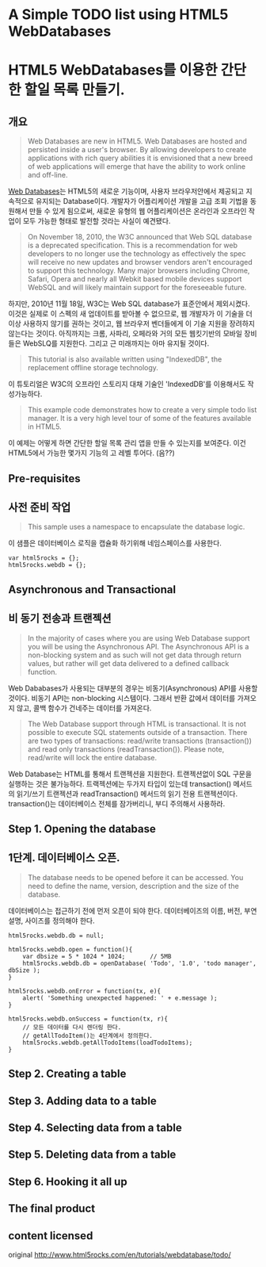 # A Simple TODO list using HTML5 WebDatabases
# HTML5 WebDatabases를 이용한 간단한 할일 목록 만들기.

## 개요
> Web Databases are new in HTML5. Web Databases are hosted and persisted inside a user's browser. By allowing developers to create applications with rich query abilities it is envisioned that a new breed of web applications will emerge that have the ability to work online and off-line.

[Web Databases](http://dev.w3.org/html5/webdatabase)는 HTML5의 새로운 기능이며, 사용자 브라우저안에서 제공되고 지속적으로 유지되는 Database이다. 개발자가 어플리케이션 개발을 고급 조회 기법을 동원해서 만들 수 있게 됨으로써, 새로운 유형의 웹 어플리케이션은 온라인과 오프라인 작업이 모두 가능한 형태로 발전할 것라는 사실이 예견됐다. 

> On November 18, 2010, the W3C announced that Web SQL database is a deprecated specification. This is a recommendation for web developers to no longer use the technology as effectively the spec will receive no new updates and browser vendors aren't encouraged to support this technology. Many major browsers including Chrome, Safari, Opera and nearly all Webkit based mobile devices support WebSQL and will likely maintain support for the foreseeable future. 

하지만, 2010년 11월 18일, W3C는 Web SQL database가 표준안에서 제외시켰다. 이것은 실제로 이 스펙의 새 업데이트를 받아볼 수 없으므로, 웹 개발자가 이 기술을 더 이상 사용하지 않기를 권하는 것이고, 웹 브라우저 벤더들에게 이 기술 지원을 장려하지 않는다는 것이다. 아직까지는 크롬, 사파리, 오페라와 거의 모든 웹킷기반의 모바일 장비들은 WebSLQ를 지원한다. 그리고 근 미래까지는 아마 유지될 것이다. 

> This tutorial is also available written using "IndexedDB", the replacement offline storage technology. 

이 튜토리얼은 W3C의 오프라인 스토리지 대채 기술인 'IndexedDB'를 이용해서도 작성가능하다. 

> This example code demonstrates how to create a very simple todo list manager. It is a very high level tour of some of the features available in HTML5. 

이 예제는 어떻게 하면 간단한 할일 목록 관리 앱을 만들 수 있는지를 보여준다. 이건 HTML5에서 가능한 몇가지 기능의 고 레벨 투어다. (음??)


## Pre-requisites
## 사전 준비 작업
>This sample uses a namespace to encapsulate the database logic.

이 샘플은 데이터베이스 로직을 캡슐화 하기위해 네임스페이스를 사용한다. 
```
var html5rocks = {};
html5rocks.webdb = {};
```


## Asynchronous and Transactional
## 비 동기 전송과 트랜젝션

> In the majority of cases where you are using Web Database support you will be using the Asynchronous API. The Asynchronous API is a non-blocking system and as such will not get data through return values, but rather will get data delivered to a defined callback function. 

Web Dababases가 사용되는 대부분의 경우는 비동기(Asynchronous) API를 사용할 것이다. 비동기 API는 non-blocking 시스템이다. 그래서 반환 값에서 데이터를 가져오지 않고, 콜백 함수가 건네주는 데이터를 가져온다. 

>The Web Database support through HTML is transactional. It is not possible to execute SQL statements outside of a transaction. There are two types of transactions: read/write transactions (transaction()) and read only transactions (readTransaction()). Please note, read/write will lock the entire database. 

Web Database는 HTML를 통해서 트랜젝션을 지원한다. 트랜젝션없이 SQL 구문을 실행하는 것은 불가능하다. 트랙젝션에는 두가지 타입이 있는데 transaction() 메서드의 읽기/쓰기 트랜젝션과 readTransaction() 메서드의 읽기 전용 트랜젝션이다. transaction()는 데이터베이스 전체를 잠가버리니, 부디 주의해서 사용하라. 

## Step 1. Opening the database
## 1단계. 데이터베이스 오픈.
> The database needs to be opened before it can be accessed. You need to define the name, version, description and the size of the database. 

데이터베이스는 접근하기 전에 먼저 오픈이 되야 한다. 데이터베이즈의 이름, 버전, 부연설명, 사이즈를 정의해야 한다. 
```
html5rocks.webdb.db = null;

html5rocks.webdb.open = function(){
	var dbsize = 5 * 1024 * 1024; 		// 5MB
	html5rocks.webdb.db = openDatabase( 'Todo', '1.0', 'todo manager', dbSize );
}

html5rocks.webdb.onError = function(tx, e){
	alert( 'Something unexpected happened: ' + e.message );
}

html5rocks.webdb.onSuccess = function(tx, r){
	// 모든 데이터를 다시 렌더링 한다. 
	// getAllTodoItem()는 4단계에서 정의한다.
	html5rocks.webdb.getAllTodoItems(loadTodoItems);
}
```


## Step 2. Creating a table

## Step 3. Adding data to a table

## Step 4. Selecting data from a table

## Step 5. Deleting data from a table

## Step 6. Hooking it all up

## The final product

## content licensed
original http://www.html5rocks.com/en/tutorials/webdatabase/todo/


